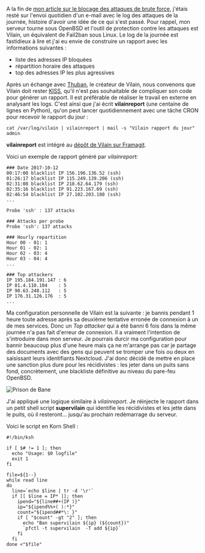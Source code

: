 <!-- title: Attrapons les vilains -->
<!-- category: Hébergement BSD -->

A la fin de [mon article sur le blocage des attaques de brute
force](/2017/nextcloud-securite/), j'étais resté sur l'envoi quotidien d'un
e-mail avec le log des attaques de la journée, histoire d'avoir une idée de ce
qui s'est passé.<!-- more --> Pour rappel, mon serveur tourne sous OpenBSD et l'outil de
protection contre les attaques est Vilain, un équivalent de Fail2ban sous Linux.
Le log de la journée est fastidieux à lire et j'ai eu envie de construire un
rapport avec les informations suivantes :

- liste des adresses IP bloquées
- répartition horaire des attaques
- top des adresses IP les plus agressives

Après un échange avec [Thuban](http://yeuxdelibad.net), le créateur de Vilain,
nous convenons que Vilain doit rester
[KISS](https://fr.wikipedia.org/wiki/Principe_KISS), qu'il n'est pas souhaitable
de compliquer son code pour générer un rapport. Il est préférable de réaliser le
travail en externe en analysant les logs. C'est ainsi que j'ai écrit
**vilainreport** (une centaine de lignes en Python), qu'on peut lancer
quotidiennement avec une tâche CRON pour recevoir le rapport du jour :

    cat /var/log/vilain | vilainreport | mail -s "Vilain rapport du jour" admin

**vilainreport** est intégré au [dépôt de Vilain sur Framagit](https://framagit.org/Thuban/vilain).

Voici un exemple de rapport généré par *vilainreport*:

    ### Date 2017-10-12
    00:17:00 blacklist IP 156.196.136.52 (ssh)
    01:26:17 blacklist IP 115.249.139.206 (ssh)
    02:31:08 blacklist IP 218.62.64.179 (ssh)
    02:35:16 blacklist IP 91.223.167.69 (ssh)
    02:46:54 blacklist IP 27.102.203.180 (ssh)
    ...

    Probe 'ssh' : 137 attacks

    ### Attacks per probe
    Probe 'ssh': 137 attacks

    ### Hourly repartition
    Hour 00 - 01: 1
    Hour 01 - 02: 1
    Hour 02 - 03: 4
    Hour 03 - 04: 4
    ...

    ### Top attackers
    IP 195.184.191.147 : 6
    IP 81.4.110.104    : 5
    IP 90.63.248.112   : 5
    IP 176.31.126.176  : 5
    ...

Ma configuration personnelle de Vilain est la suivante : je bannis pendant 1
heure toute adresse après sa deuxième tentative erronée de connexion à un de mes
services. Donc un *Top attacker* qui a été banni 6 fois dans la même journée n'a
pas  fait d'erreur de connexion. Il a vraiment l'intention de s'introduire dans
mon serveur. Je pourrais durcir ma configuration pour bannir beaucoup plus d'une
heure mais ça ne m'arrange pas car je partage des documents avec des gens qui
peuvent se tromper une fois ou deux en saisissant leurs identifiants Nextcloud.
J'ai donc décidé de mettre en place une sanction plus dure pour les récidivistes :
les jeter dans un puits sans fond, concrètement, une blackliste définitive au
niveau du pare-feu OpenBSD.

![Prison de Bane](/images/2017/darkknight-prison.jpg)

J'ai appliqué une logique similaire à *vilainreport*. Je réinjecte le rapport
dans un petit shell script **supervilain** qui identifie les récidivistes et les
jette dans le puits, où il resteront... jusqu'au prochain redémarrage du serveur.  

Voici le script en Korn Shell :

```shell
#!/bin/ksh

if [ $# != 1 ]; then
  echo "Usage: $0 logfile"
  exit 1
fi

file=${1--}
while read line
do
  line=`echo $line | tr -d '\r'`
  if [[ $line = IP* ]]; then
    ipend="${line##+(IP )}"
    ip="${ipend%%+( ):*}"
    count="${ipend##*\: }"
    if [ "$count" -gt "2" ]; then
      echo "Ban supervilain ${ip} (${count})"
      `pfctl -t supervilain  -T add ${ip}`
    fi
  fi
done <"$file"
```
